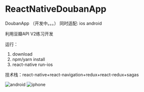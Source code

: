 # ReactNativeDoubanApp
DoubanApp （开发中。。。）
同时适配: ios android

利用豆瓣API V2练习开发

运行：

1. download
2. npm/yarn install
3. react-native run-ios

技术栈：react-native+react-navigation+redux+react-redux+sagas

![android](https://github.com/wangtianabc/ReactNativeDoubanApp/tree/master/screen/android.png)
![iphone](https://github.com/wangtianabc/ReactNativeDoubanApp/tree/master/screen/iphone.jpg)
